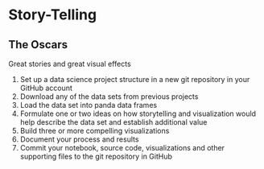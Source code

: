 # Story-Telling

## The Oscars
  Great stories and great visual effects
1. Set up a data science project structure in a new git repository in your GitHub account
2. Download any of the data sets from previous projects
3. Load the data set into panda data frames
4. Formulate one or two ideas on how storytelling and visualization would help describe the data set and establish additional value
5. Build three or more compelling visualizations
6. Document your process and results
7. Commit your notebook, source code, visualizations and other supporting files to the git repository in GitHub
